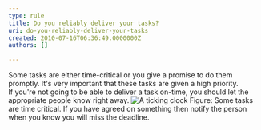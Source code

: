 ```yaml
---
type: rule
title: Do you reliably deliver your tasks?
uri: do-you-reliably-deliver-your-tasks
created: 2010-07-16T06:36:49.0000000Z
authors: []

---
```


 Some tasks are either time-critical or you give a promise to do them promptly. It's very important that these tasks are given a high priority.  
If you're not going to be able to deliver a task on-time, you should let the appropriate people know right away.
![A ticking clock](http&#58;//www.ssw.com.au/ssw/Standards/Rules/Images/tickingclock.JPG) Figure: Some tasks are time critical. If you have agreed on something then notify the person when you know you will miss the deadline.
